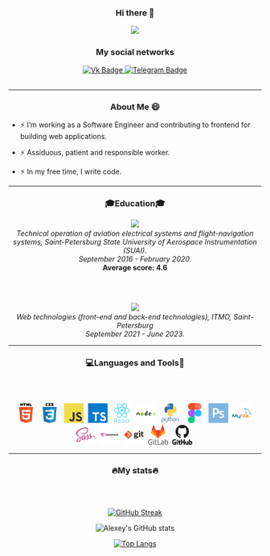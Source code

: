
<div id="header" align="center">
  <h3><strong>Hi there 👋</strong></h3>
</div>

<div id="header" align="center">
  <img src="https://media.tproger.ru/uploads/2017/02/donutquine.gif" width="400"/>
</div>

<div id="header-badges" align="center">
    <h3><strong>My social networks</strong></h3>
</div>

<div id="badges" align="center">
  <a href="https://vk.com/mor_ald">
    <img src="https://img.shields.io/badge/Вконтакте-blue?style=for-the-badge&logo=vk&logoColor=white" alt="Vk Badge"/>
  </a>
  <a href="https://t.me/Mor_Ald">
    <img src="https://img.shields.io/badge/Telegram-9cf?style=for-the-badge&logo=telegram&logoColor=white" alt="Telegram Badge"/>
  </a>
</div>

<div id="badges" align="center">
    <img src="https://komarev.com/ghpvc/?username=Mor-ald&style=flat-square&color=blue" alt=""/>
</div>

---
<div id="About" align="center">
    <h3><strong>About Me 😄</strong></h3>
</div>

- ⚡ I’m working as a Software Engineer and contributing to frontend for building web applications.

- ⚡ Assiduous, patient and responsible worker.

- ⚡ In my free time, I write code.

---

<div id="Education" align="center">
    <h3><strong>🎓Education🎓</strong></h3>
</div>

<div id="Education-SUAI" align="center">
    <img src="https://mir-s3-cdn-cf.behance.net/project_modules/fs/40d10552027629.5901df5ea3bf2.jpg" width="400"/>
</div>

<div id="Education-text" align="center">
    <i>Technical operation of aviation electrical systems and flight-navigation systems, Saint-Petersburg State University of Aerospace Instrumentation (SUAI).</i>
</div>

<div id="Education-time" align="center">
    <i>September 2016 - February 2020.</i>
</div>

<div id="Education-score" align="center">
    <strong>Average score: 4.6</strong>
</div>

<br/><br/>

<div id="Education-ITMO" align="center">
    <img src="https://itmo.ru/file/pages/213/slogan_na_plashke_chernyy.png" width="400"/>
</div>

<div id="Education-ITMO" align="center">
    <i>Web technologies (front-end and back-end technologies), ITMO, Saint-Petersburg</i>
</div>

<div id="Education-time" align="center">
    <i>September 2021 - June 2023.</i>
</div>

---
<div id="Languages and Tools" align="center">
    <h3><strong>💻Languages and Tools🔧</strong></h3>
</div>

<br></br>

<div id="Languages and Tools" align="center">  
    <img src="./assets/html5-original-wordmark.svg" width="40" height="40"/>&nbsp;
    <img src="./assets/css3-original-wordmark.svg" width="40" height="40"/>&nbsp;
    <img src="./assets/javascript-original.svg" width="40" height="40"/>&nbsp;
    <img src="./assets/typescript-original.svg" width="40" height="40"/>&nbsp;
    <img src="./assets/react-original-wordmark.svg" width="40" height="40"/>&nbsp;
    <img src="./assets/nodejs-original-wordmark.svg" width="40" height="40"/>&nbsp;
    <img src="./assets/python-original-wordmark.svg" width="40" height="40"/>&nbsp;
    <img src="./assets/figma-original.svg" width="40" height="40"/>&nbsp;
    <img src="./assets/photoshop-plain.svg" width="40" height="40"/>&nbsp;
    <img src="./assets/mysql-original-wordmark.svg" width="40" height="40"/>&nbsp;
    <img src="./assets/sass-original.svg" width="40" height="40"/>&nbsp;
    <img src="./assets/jamstack-original-wordmark.svg" width="40" height="40"/>&nbsp;
    <img src="./assets/git-original-wordmark.svg" width="40" height="40"/>&nbsp;
    <img src="./assets/gitlab-original-wordmark.svg" width="40" height="40"/>&nbsp;
    <img src="./assets/github-original-wordmark.svg" width="40" height="40"/>&nbsp;
</div>

---

<div id="Stats" align="center">
    <h3><strong>🔥My stats🔥</strong></h3>
</div>

<br></br>

<div id="Stats" align="center">
    
[![GitHub Streak](https://streak-stats.demolab.com?user=Mor-ald&theme=dark)](https://git.io/streak-stats)

![Alexey's GitHub stats](https://github-readme-stats.vercel.app/api?username=Mor-ald&count_private=true&layout=compact&theme=vision-friendly-dark)
  
[![Top Langs](https://github-readme-stats.vercel.app/api/top-langs/?username=Mor-ald&layout=compact&theme=vision-friendly-dark)](https://github.com/anuraghazra/github-readme-stats)

</div>


<!--
**Mor-ald/Mor-ald** is a ✨ _special_ ✨ repository because its `README.md` (this file) appears on your GitHub profile.

-->
